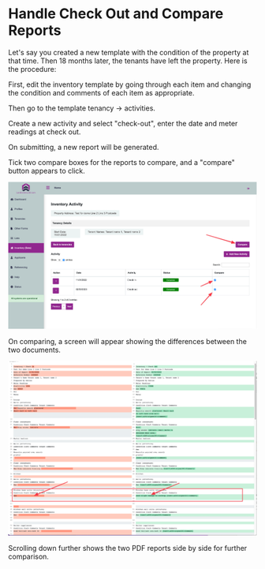 # Handle Check Out and Compare Reports

Let's say you created a new template with the condition of the property at that time. Then 18 months later, the tenants have left the property. Here is the procedure:

First, edit the inventory template by going through each item and changing the condition and comments of each item as appropriate.

Then go to the template tenancy -> activities.

Create a new activity and select "check-out", enter the date and meter readings at check out.

On submitting, a new report will be generated.

Tick two compare boxes for the reports to compare, and a "compare" button appears to click.

![](<../.gitbook/assets/CleanShot 2022-01-12 at 10.55.39@2x.png>)

On comparing, a screen will appear showing the differences between the two documents.

![](<../.gitbook/assets/CleanShot 2022-01-12 at 10.57.22@2x.png>)

Scrolling down further shows the two PDF reports side by side for further comparison.

